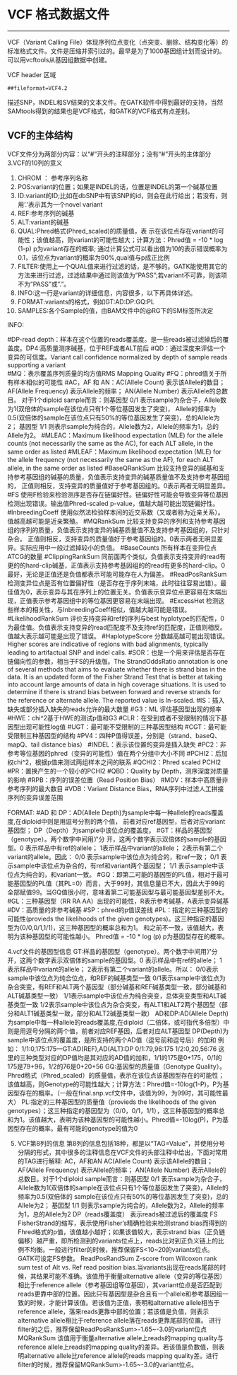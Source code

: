 # VCF 格式数据文件



---

VCF（Variant Calling File）体现序列位点变化（点突变、删除、结构变化等）的标准格式文件。文件是压缩并索引过的。最早是为了1000基因组计划而设计的。可以用vcftools从基因组数据中创建。

VCF header 区域

```
##fileformat=VCF4.2

```

描述SNP，INDEL和SV结果的文本文件。在GATK软件中得到最好的支持，当然SAMtools得到的结果也是VCF格式，和GATK的VCF格式有点差别。

## VCF的主体结构
VCF文件分为两部分内容：以“#”开头的注释部分；没有“#”开头的主体部分
3.VCF的10列的意义

1. CHROM ： 参考序列名称
2. POS:variant的位置；如果是INDEL的话，位置是INDEL的第一个碱基位置
3. ID:variant的ID;比如在dbSNP中有该SNP的id，则会在此行给出；若没有，则用’.'表示其为一个novel variant
4. REF:参考序列的碱基
5. ALT:variant的碱基
6. QUAL:Phred格式(Phred_scaled)的质量值，表 示在该位点存在variant的可能性；该值越高，则variant的可能性越大；计算方法：Phred值 = -10 * log (1-p) p为variant存在的概率; 通过计算公式可以看出值为10的表示错误概率为0.1，该位点为variant的概率为90%,qual值与p成正比例
7. FILTER:使用上一个QUAL值来进行过滤的话，是不够的。GATK能使用其它的方法来进行过滤，过滤结果中通过则该值为”PASS”;若variant不可靠，则该项不为”PASS”或”.”。
8. INFO:这一行是variant的详细信息，内容很多，以下再具体详述。
9. FORMAT:variants的格式，例如GT:AD:DP:GQ:PL
10. SAMPLES:各个Sample的值，由BAM文件中的@RG下的SM标签所决定


INFO:

  #DP-read depth：样本在这个位置的reads覆盖度。是一些reads被过滤掉后的覆盖度。DP4:高质量测序碱基，位于REF或者ALT前后
  #QD：通过深度来评估一个变异的可信度。Variant call confidence normalized by depth of sample reads supporting a variant         
  #MQ：表示覆盖序列质量的均方值RMS Mapping Quality
  #FQ：phred值关于所有样本相似的可能性
  #AC，AF 和 AN：AC(Allele Count) 表示该Allele的数目；AF(Allele Frequency) 表示Allele的频率； AN(Allele Number) 表示Allele的总数目。
      对于1个diploid sample而言：则基因型 0/1 表示sample为杂合子，Allele数为1(双倍体的sample在该位点只有1个等位基因发生了突变)，
       Allele的频率为0.5(双倍体的sample在该位点只有50%的等位基因发生了突变)，总的Allele为2； 基因型 1/1 则表示sample为纯合的，Allele数为2，Allele的频率为1，总的Allele为2。
  #MLEAC：Maximum likelihood expectation (MLE) for the allele counts (not necessarily the same as the AC), for each ALT allele, in the same order as listed
  #MLEAF：Maximum likelihood expectation (MLE) for the allele frequency (not necessarily the same as the AF), for each ALT allele, in the same order as listed
  #BaseQRankSum   比较支持变异的碱基和支持参考基因组的碱基的质量，负值表示支持变异的碱基质量值不及支持参考基因组的，
       正值则相反，支持变异的质量值好于参考基因组的。0表示两者无明显差异。
  #FS  使用F检验来检验测序是否存在链偏好性。链偏好性可能会导致变异等位基因检测出现错误。输出值Phred-scaled p-value，值越大越可能出现链偏好性。
  #InbreedingCoeff    使用似然法检验样本间的近交系数（又或者称为近亲关系）。值越高越可能是近亲繁殖。
  #MQRankSum  比较支持变异的序列和支持参考基因组的序列的质量，负值表示支持变异的碱基质量值不及支持参考基因组的，只针对杂合。
       正值则相反，支持变异的质量值好于参考基因组的。0表示两者无明显差异。实际应用中一般过滤掉较小的负值。
  #BaseCounts   所有样本在变异位点ATCG的数量
  #ClippingRankSum  同前面两个类似，负值表示支持变异的read有更的的hard-clip碱基，正值表示支持参考基因组的的read有更多的hard-clip。0最好，无论是正值还是负值都表示可能可能存在人为偏差。
  #ReadPosRankSum    检测变异位点是否有位置偏好性（是否存在于序列末端，此时往往容易出错）。最佳值为0，表示变异与其在序列上的位置无关。负值表示变异位点更容易在末端出现，正值表示参考基因组中的等位基因更容易在末端出现。
  #ExcessHet   检测这些样本的相关性，与InbreedingCoeff相似，值越大越可能是错误。
  #LikelihoodRankSum  评价支持变异和ref的序列与best hyplotype的匹配性，0为最佳值。负值表示支持变异的read匹配度不及支持ref的匹配度，正值则相反。值越大表示越可能是出现了错误。
  #HaplotypeScore    分数越高越可能出现错误。Higher scores are indicative of regions with bad alignments, typically leading to artifactual SNP and indel calls.
  #SOR：也是一个用来评估是否存在链偏向性的参数，相当于FS的升级版。The StrandOddsRatio annotation is one of several methods that aims to evaluate whether there is strand bias in the data. It is an updated form of the Fisher Strand Test that is better at taking into account large amounts of data in high coverage situations. It is used to determine if there is strand bias between forward and reverse strands for the reference or alternate allele. The reported value is ln-scaled.
  #IS：插入缺失或部分插入缺失的reads允许的最大数量
  #G3：ML 评估基因型出现的频率
  #HWE：chi^2基于HWE的测试p值和G3
  #CLR：在受到或者不受限制的情况下基因型出现可能性log值
  #UGT：最可能不受限制的三种基因型结构
  #CGT：最可能受限制三种基因型的结构
  #PV4：四种P值得误差，分别是（strand、baseQ、mapQ、tail distance bias）
  #INDEL：表示该位置的变异是插入缺失
  #PC2：非参考等位基因的phred（变异的可能性）值在两个分组中大小不同
  #PCHI2：后加权chi^2，根据p值来测试两组样本之间的联系
  #QCHI2：Phred scaled PCHI2
  #PR：置换产生的一个较小的PCHI2
  #QBD：Quality by Depth，测序深度对质量的影响
  #RPB：序列的误差位置（Read Position Bias）
  #MDV：样本中高质量非参考序列的最大数目
  #VDB：Variant Distance Bias，RNA序列中过滤人工拼接序列的变异误差范围

FORMAT:
  #AD 和 DP：AD(Allele Depth)为sample中每一种allele的reads覆盖度,在diploid中则是用逗号分割的两个值，
        前者对应ref基因型，后者对应variant基因型； DP（Depth）为sample中该位点的覆盖度。
    #GT：样品的基因型（genotype）。两个数字中间用’/'分 开，这两个数字表示双倍体的sample的基因型。0 表示样品中有ref的allele；
         1表示样品中variant的allele； 2表示有第二个variant的allele。因此： 0/0 表示sample中该位点为纯合的，和ref一致； 0/1 表示sample中该位点为杂合的，有ref和variant两个基因型； 1/1 表示sample中该位点为纯合的，和variant一致。
    #GQ：即第二可能的基因型的PL值，相对于最可能基因型的PL值（其PL=0）而言，大于99时，其信息量已不大，因此大于99的全部赋值99。当GQ值很小时，意味着第二可能基因型与最可能基因型差别不大。
    #GL：三种基因型（RR RA AA）出现的可能性，R表示参考碱基，A表示变异碱基
    #DV：高质量的非参考碱基
    #SP：phred的p值误差线
    #PL：指定的三种基因型的可能性(provieds the likelihoods of the given genotypes)。这三种指定的基因型为(0/0,0/1,1/1)，这三种基因型的概率总和为1。
         和之前不一致，该值越大，表明为该种基因型的可能性越小。 Phred值 = -10 * log (p) p为基因型存在的概率。


4.vcf文件的基因型信息
GT:样品的基因型（genotype）。两个数字中间用’/'分 开，这两个数字表示双倍体的sample的基因型。0 表示样品中有ref的allele； 1 表示样品中variant的allele； 2表示有第二个variant的allele。所以：
0/0表示sample中该位点为纯合位点，和REF的碱基类型一致
0/1表示sample中该位点为杂合突变，有REF和ALT两个基因型（部分碱基和REF碱基类型一致，部分碱基和ALT碱基类型一致）
1/1表示sample中该位点为纯合突变，总体突变类型和ALT碱基类型一致
1/2表示sample中该位点为杂合突变，有ALT1和ALT2两个基因型（部分和ALT1碱基类型一致，部分和ALT2碱基类型一致）
AD和DP:AD(Allele Depth)为sample中每一种allele的reads覆盖度,在diploid（二倍体，或可指代多倍型）中则是用逗号分隔的两个值，前者对应REF基因，后者对应ALT基因型
DP(Depth)为sample中该位点的覆盖度，是所支持的两个AD值（逗号前和逗号后）的加和
例如：
1/1:0,175:175—GT:AD(REF),AD(ALT):DP
0/1:79,96:175
1/2:0,20,56:76
这里的三种类型对应的DP值均是其对应的AD值的加和，1/1的175是0+175，0/1的175是79+96，1/2的76是0+20+56
GQ:基因型的质量值（Genotype Quality）。Phred格式（Phred_scaled）的质量值，表示在该位点该基因型存在的可能性；该值越高，则Genotype的可能性越大；计算方法：Phred值=-10log(1-P)，P为基因型存在的概率。（一般在final.snp.vcf文件中，该值为99，为99时，其可能性最大）
PL:指定的三种基因型的质量值（provieds the likelihoods of the given genotypes）；这三种指定的基因型为（0/0，0/1，1/1），这三种基因型的概率总和为1。该值越大，表明为该种基因型的可能性越小。Phred值=-10log(P)，P为基因型存在的概率。最有可能的genotype的值为0

5. VCF第8列的信息
第8列的信息包括18种，都是以“TAG=Value”，并使用分号分隔的形式，其中很多的注释信息在VCF文件的头部注释中给出，下面对常用的TAG进行解释:
AC，AF和AN
AC(Allele Count) 表示该Allele的数目；AF(Allele Frequency) 表示Allele的频率； AN(Allele Number) 表示Allele的总数目。对于1个diploid sample而言：则基因型 0/1 表示sample为杂合子，Allele数为1(双倍体的sample在该位点只有1个等位基因发生了突变)，Allele的频率为0.5(双倍体的 sample在该位点只有50%的等位基因发生了突变)，总的Allele为2； 基因型 1/1 则表示sample为纯合的，Allele数为2，Allele的频率为1，总的Allele为2
DP（reads覆盖度）
表示reads被过滤后的覆盖度
FS
FisherStrand的缩写，表示使用Fisher’s精确检验来检测strand bias而得到的Fhred格式的p值，该值越小越好；如果该值较大，表示strand bias（正负链偏移）越严重，即所检测到的variants位点上，reads比对到正负义链上的比例不均衡。一般进行filter的时候，推荐保留FS<10~20的variants位点。GATK可设定FS参数。
ReadPosRandSum
Z-score from Wilcoxon rank sum test of Alt vs. Ref read position bias.当variants出现在reads尾部的时候，其结果可能不准确。该值用于衡量alternative allele（变异的等位基因）相比于reference allele（参考基因组等位基因），其variant位点是否匹配到reads更靠中部的位置。因此只有基因型是杂合且有一个allele和参考基因组一致的时候，才能计算该值。若该值为正值，表明和alternative allele相当于reference allele，落来reads更靠中部的位置；若该值是负值，则表示alternative allele相比于reference allele落在reads更靠尾部的位置。
进行filter的之后，推荐保留ReadPosRankSum>-1.65~-3.0的variant位点
MQRankSum
该值用于衡量alternative allele上reads的mapping quality与reference allele上reads的mapping quality的差异。若该值是负数值，则表明alternative allele比reference allele的reads mapping quality差。进行filter的时候，推荐保留MQRankSum>-1.65~-3.0的variant位点。
